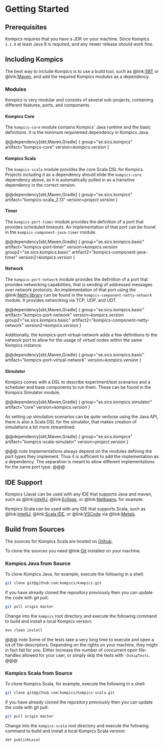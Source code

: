 Getting Started
===============

Prerequisites
-------------
Kompics requires that you have a JDK on your machine.
Since Kompics `1.1.0` at least Java 8 is required, and any newer release should work fine.

Including Kompics
-----------------
The best way to include Kompics is to use a build tool, such as @link:[SBT](https://www.scala-sbt.org/) or @link:[Maven](https://maven.apache.org/), and add the required Kompics modules as a dependency.

### Modules

Kompics is very modular and consists of several sub-projects, containing different features, ports, and components.

#### Kompics Core
The `kompics-core` module contains Kompics' Java runtime and the basic definitions. It is the minimum requiremed dependency in Kompics Java.

@@dependency[sbt,Maven,Gradle] {
  group="se.sics.kompics"
  artifact="kompics-core"
  version=$kompics.version$
}

#### Kompics Scala
The `kompics-scala` module provides the core Scala DSL for Kompics. Projects including it as a dependency should elide the `kompics-core` dependency above, as it is automatically pulled in as a transitive dependency in the correct version.

@@dependency[sbt,Maven,Gradle] {
  group="se.sics.kompics"
  artifact="kompics-scala_2.13"
  version=$project.version$
}

#### Timer
The `kompics-port-timer` module provides the definition of a port that provides scheduled timeouts. An implementation of that port can be found in the `kompics-component-java-timer` module.

@@dependency[sbt,Maven,Gradle] {
  group="se.sics.kompics.basic" artifact="kompics-port-timer" version=$kompics.version$
  group2="se.sics.kompics.basic" artifact2="kompics-component-java-timer" version2=$kompics.version$
}

#### Network
The `kompics-port-network` module provides the definition of a port that provides networking capabilities, that is sending of addressed messages over network protocols. An implementation of that port using the @link:[Netty library](https://netty.io/) can be found in the `kompics-component-netty-network` module. It provides networking via TCP, UDP, and UDT.

@@dependency[sbt,Maven,Gradle] {
  group="se.sics.kompics.basic" artifact="kompics-port-network" version=$kompics.version$
  group2="se.sics.kompics.basic" artifact2="kompics-component-netty-network" version2=$kompics.version$
}

Additionally, the kompics-port-virtual-network adds a few definitions to the network port to allow for the usage of *virtual nodes* within the same Kompics instance.

@@dependency[sbt,Maven,Gradle] {
  group="se.sics.kompics.basic"
  artifact="kompics-port-virtual-network"
  version=$kompics.version$
}

#### Simulator
Kompics comes with a DSL to describe experiment/test scenarios and a scheduler and base components to run them. These can be found in the Kompics Simulator module.

@@dependency[sbt,Maven,Gradle] {
  group="se.sics.kompics.simulator"
  artifact="core"
  version=$kompics.version$
}

As setting up simulation scenarios can be quite verbose using the Java API, there is also a Scala DSL for the simulator, that makes creation of simulations a bit more streamlined.

@@dependency[sbt,Maven,Gradle] {
  group="se.sics.kompics"
  artifact="kompics-scala-simulator"
  version=$project.version$
}

@@@ note
Implementations always depend on the modules defining the port types they implement. Thus it is sufficient to add the implementation as a dependency. The separation is meant to allow different implementations for the same port type.
@@@


IDE Support
-----------
Kompics (Java) can be used with any IDE that supports Java and maven, such as @link:[IntelliJ](https://www.jetbrains.com), @link:[Eclipse](https://www.eclipse.org/), or @link:[Netbeans](https://netbeans.org/), for example.

Kompics Scala can be used with any IDE that supports Scala, such as @link:[IntelliJ](https://www.jetbrains.com/help/idea/discover-intellij-idea-for-scala.html), @link:[Scala IDE](http://scala-ide.org/), or @link:[VSCode](https://code.visualstudio.com/) via @link:[Metals](https://scalameta.org/metals/).

Build from Sources
------------------
The sources for Kompics Scala are hosted on [Github](https://github.com/kompics).

To clone the sources you need @link:[Git](http://git-scm.com) installed on your machine.

### Kompics Java from Source
To clone Kompics Java, for example, execute the following in a shell:
```bash
git clone git@github.com:kompics/kompics.git
```

If you have already cloned the repository previously then you can update the code with git pull:
```bash
git pull origin master
```

Change into the `kompics` root directory and execute the following command to build and install a local Kompics version:
```bash
mvn clean install
```

@@@ note
Some of the tests take a very long time to execute and open a lot of file-descriptors. Depending on the rights on your machine, they might in fact fail for you. Either increase the number of concurrent open file-handles allowed for your user, or simply skip the tests with `-DskipTests`.
@@@

### Kompics Scala from Source
To clone Kompics Scala, for example, execute the following in a shell:
```bash
git clone git@github.com:kompics/kompics-scala.git
```

If you have already cloned the repository previously then you can update the code with git pull:
```bash
git pull origin master
```

Change into the `kompics-scala` root directory and execute the following command to build and install a local Kompics Scala version:
```bash
sbt publishLocal
```
